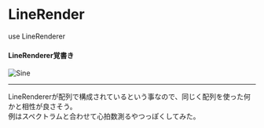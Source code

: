 # LineRender
use LineRenderer

#### LineRenderer覚書き
![Sine](https://user-images.githubusercontent.com/43961147/61839923-5be6f400-aeca-11e9-9b2c-0a1a55fb19c5.gif)
*** 

LineRendererが配列で構成されているという事なので、同じく配列を使った何かと相性が良さそう。  
例はスペクトラムと合わせて心拍数測るやつっぽくしてみた。  

